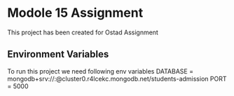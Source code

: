 # Modole 15 Assignment

This project has been created for Ostad Assignment

## Environment Variables
To run this project we need following env variables
DATABASE = mongodb+srv://<username>:<password>@cluster0.r4lcekc.mongodb.net/students-admission
PORT = 5000
